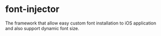 # font-injector
The framework that allow easy custom font installation to iOS application and also support dynamic font size.
